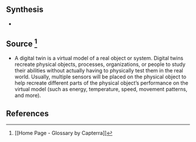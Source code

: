 ## Synthesis
- 
## Source [^1]
- A digital twin is a virtual model of a real object or system. Digital twins recreate physical objects, processes, organizations, or people to study their abilities without actually having to physically test them in the real world. Usually, multiple sensors will be placed on the physical object to help recreate different parts of the physical object’s performance on the virtual model (such as energy, temperature, speed, movement patterns, and more).
## References

[^1]: [[Home Page - Glossary by Capterra]]